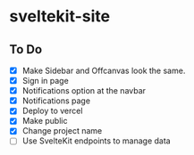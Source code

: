 # sveltekit-site

## To Do

- [x] Make Sidebar and Offcanvas look the same.
- [x] Sign in page
- [x] Notifications option at the navbar
- [x] Notifications page
- [x] Deploy to vercel
- [x] Make public
- [x] Change project name
- [ ] Use SvelteKit endpoints to manage data
